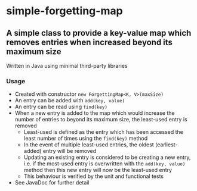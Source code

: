 # simple-forgetting-map
## A simple class to provide a key-value map which removes entries when increased beyond its maximum size
Written in Java using minimal third-party libraries

### Usage
- Created with constructor `new ForgettingMap<K, V>(maxSize)`
- An entry can be added with `add(key, value)`
- An entry can be read using `find(key)`
- When a new entry is added to the map which would increase the number of entries to beyond its maximum size, the least-used entry is removed
    - Least-used is defined as the entry which has been accessed the least number of times using the `find(key)` method
    - In the event of multiple least-used entries, the oldest (earliest-added) entry will be removed
    - Updating an existing entry is considered to be creating a new entry, i.e. if the most-used entry is overwritten with the `add(key, value)` method then this new entry will now be the least-used entry
    - This behaviour is verified by the unit and functional tests
- See JavaDoc for further detail
